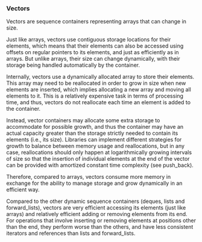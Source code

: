 ### Vectors 
Vectors are sequence containers representing arrays that can change in size.                                

Just like arrays, vectors use contiguous storage locations for their elements, which means that their elements can also be accessed using offsets on regular pointers
to its elements, and just as efficiently as in arrays. But unlike arrays, their size can change dynamically, with their storage being handled automatically by the 
container.                          

Internally, vectors use a dynamically allocated array to store their elements.                               
This array may need to be reallocated in order to grow in size when new elements are inserted, which implies allocating a new array and moving all elements to it.
This is a relatively expensive task in terms of processing time, and thus, vectors do not reallocate each time an element is added to the container.                     

Instead, vector containers may allocate some extra storage to accommodate for possible growth,
and thus the container may have an actual capacity greater than the storage strictly needed to contain its elements (i.e., its size).
Libraries can implement different strategies for growth to balance between memory usage and reallocations, but in any case,
reallocations should only happen at logarithmically growing intervals of size so that the insertion of individual elements at the end of the vector can be provided
with amortized constant time complexity (see push_back).                          

Therefore, compared to arrays, vectors consume more memory in exchange for the ability to manage storage and grow dynamically in an efficient way.                 

Compared to the other dynamic sequence containers (deques, lists and forward_lists), vectors are very efficient accessing its elements (just like arrays) and relatively efficient adding or removing elements from its end. For operations that involve inserting or removing elements at positions other than the end,
they perform worse than the others, and have less consistent iterators and references than lists and forward_lists.                                 
